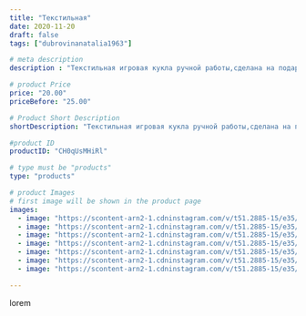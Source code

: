 ```yaml
---
title: "Текстильная"
date: 2020-11-20
draft: false
tags: ["dubrovinanatalia1963"]

# meta description
description : "Текстильная игровая кукла ручной работы,сделана на подарок,возможен повтор.Высота28 см."

# product Price
price: "20.00"
priceBefore: "25.00"

# Product Short Description
shortDescription: "Текстильная игровая кукла ручной работы,сделана на подарок,возможен повтор.Высота28 см."

#product ID
productID: "CH0qUsMHiRl"

# type must be "products"
type: "products"

# product Images
# first image will be shown in the product page
images:
  - image: "https://scontent-arn2-1.cdninstagram.com/v/t51.2885-15/e35/126396891_810276069793381_4360107279657475897_n.jpg?_nc_ht=scontent-arn2-1.cdninstagram.com&_nc_cat=101&_nc_ohc=VvxKAtYjpl4AX_I8lbH&se=7&tp=1&oh=ed1a3bfbaf83ccb29a97be8262897094&oe=605BE0E8&ig_cache_key=MjQ0Njc2NjYzMzM1ODU3NDY2MQ%3D%3D.2"
  - image: "https://scontent-arn2-1.cdninstagram.com/v/t51.2885-15/e35/126191756_213110943510378_7671545890334976626_n.jpg?_nc_ht=scontent-arn2-1.cdninstagram.com&_nc_cat=106&_nc_ohc=jnslVj4rqBcAX_2Gz2w&se=7&tp=1&oh=67cdffd98cd252868cf16f86ecc23c32&oe=605C849F&ig_cache_key=MjQ0Njc2NjYzMzQ4NDQ1NTQ4Nw%3D%3D.2"
  - image: "https://scontent-arn2-1.cdninstagram.com/v/t51.2885-15/e35/126818840_380920259841666_6678913086519119053_n.jpg?_nc_ht=scontent-arn2-1.cdninstagram.com&_nc_cat=106&_nc_ohc=tjAqi3s4Y9cAX_7YX1n&se=7&tp=1&oh=b3cba340165ba20749a82e9c311c256f&oe=605AA6D5&ig_cache_key=MjQ0Njc2NjYzMzQ5Mjg3NTI5MA%3D%3D.2"
  - image: "https://scontent-arn2-1.cdninstagram.com/v/t51.2885-15/e35/126912700_776857019527675_9006898735406907219_n.jpg?_nc_ht=scontent-arn2-1.cdninstagram.com&_nc_cat=107&_nc_ohc=xVcUafHDKJUAX-8wUKX&se=7&tp=1&oh=4ef4de33cc942dbf7efc62aee65eec25&oe=605CB01D&ig_cache_key=MjQ0Njc2NjYzMzQ3NTkyMjQyMw%3D%3D.2"
  - image: "https://scontent-arn2-1.cdninstagram.com/v/t51.2885-15/e35/126158185_2859076394310662_462356073617100396_n.jpg?_nc_ht=scontent-arn2-1.cdninstagram.com&_nc_cat=102&_nc_ohc=YNLKedGY6d8AX_6CSDZ&se=7&tp=1&oh=5199cf2b861939d1448191681dc8df65&oe=605D1041&ig_cache_key=MjQ0Njc2NjYzMzM3NTQwNjQ5OA%3D%3D.2"
  - image: "https://scontent-arn2-1.cdninstagram.com/v/t51.2885-15/e35/126209091_119586313138115_8924364588218828480_n.jpg?_nc_ht=scontent-arn2-1.cdninstagram.com&_nc_cat=111&_nc_ohc=3qVCSHjUy48AX8wWuUW&se=7&tp=1&oh=f747e2afc5b04776a4c52749f02996de&oe=605C3FD7&ig_cache_key=MjQ0Njc2NjYzMzM2Njk4MjMzNA%3D%3D.2"
  - image: "https://scontent-arn2-1.cdninstagram.com/v/t51.2885-15/e35/126900673_681727559052350_753335063457684508_n.jpg?_nc_ht=scontent-arn2-1.cdninstagram.com&_nc_cat=102&_nc_ohc=xxnwNfJ0msoAX8E2SKV&se=7&tp=1&oh=80934854ec947b27626a45ba79ae73cf&oe=605AD223&ig_cache_key=MjQ0Njc2NjYzMzM5MjIwOTY4Mw%3D%3D.2"

---
```

lorem
